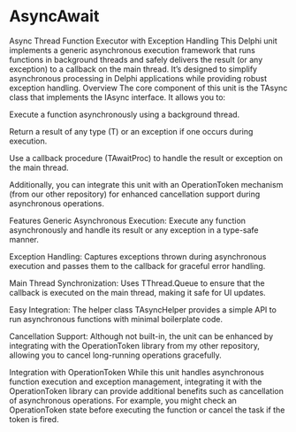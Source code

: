 # AsyncAwait
Async Thread Function Executor with Exception Handling
This Delphi unit implements a generic asynchronous execution framework that runs functions in background threads and safely delivers the result (or any exception) to a callback on the main thread. It’s designed to simplify asynchronous processing in Delphi applications while providing robust exception handling.
Overview
The core component of this unit is the TAsync<T> class that implements the IAsync<T> interface. It allows you to:

Execute a function asynchronously using a background thread.

Return a result of any type (T) or an exception if one occurs during execution.

Use a callback procedure (TAwaitProc<T>) to handle the result or exception on the main thread.

Additionally, you can integrate this unit with an OperationToken mechanism (from our other repository) for enhanced cancellation support during asynchronous operations.

Features
Generic Asynchronous Execution:
Execute any function asynchronously and handle its result or any exception in a type-safe manner.

Exception Handling:
Captures exceptions thrown during asynchronous execution and passes them to the callback for graceful error handling.

Main Thread Synchronization:
Uses TThread.Queue to ensure that the callback is executed on the main thread, making it safe for UI updates.

Easy Integration:
The helper class TAsyncHelper provides a simple API to run asynchronous functions with minimal boilerplate code.

Cancellation Support:
Although not built-in, the unit can be enhanced by integrating with the OperationToken library from my other repository, allowing you to cancel long-running operations gracefully.

Integration with OperationToken
While this unit handles asynchronous function execution and exception management, integrating it with the OperationToken library can provide additional benefits such as cancellation of asynchronous operations. For example, you might check an OperationToken state before executing the function or cancel the task if the token is fired.
